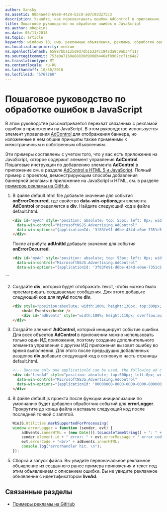 ```yaml
---
author: Xansky
ms.assetid: 08b4ae43-69e8-4424-b3c0-a07c93d275c3
description: Узнайте, как перехватывать ошибки AdControl в приложении.
title: Пошаговое руководство по обработке ошибок в JavaScript
ms.author: mhopkins
ms.date: 05/11/2018
ms.topic: article
keywords: windows 10, uwp, рекламные объявления, реклама, обработка ошибок, javascript
ms.localizationpriority: medium
ms.openlocfilehash: 65887bba125d8d7db1b224c1842da8c9ab34f117
ms.sourcegitcommit: 753e0a7160a88830d9908b446ef0907cc71c64e7
ms.translationtype: MT
ms.contentlocale: ru-RU
ms.lasthandoff: 10/30/2018
ms.locfileid: "5767260"
---
```

# <a name="error-handling-in-javascript-walkthrough"></a>Пошаговое руководство по обработке ошибок в JavaScript

В этом руководстве рассматривается перехват связанных с рекламой ошибок в приложении на JavaScript. В этом руководстве используется элемент управления [AdControl](https://docs.microsoft.com/uwp/api/microsoft.advertising.winrt.ui.adcontrol) для отображения баннера, но изложенные в нем общие принципы также применимы к межстраничным и собственным объявлениям.

Эти примеры составлены с учетом того, что у вас есть приложение на JavaScript, которое содержит элемент управления **AdControl**. Пошаговые инструкции по добавлению элемента **AdControl** в приложение см. в разделе [AdControl в HTML 5 и JavaScript](adcontrol-in-html-5-and-javascript.md). Полный пример с проектом, демонстрирующим способы добавления баннерной рекламы в приложение на JavaScript и HTML, см. в разделе [примеров рекламы на GitHub](http://aka.ms/githubads).

1.  В файле default.html file добавьте значение для события **onErrorOccurred**, где свойство **data-win-options**для элемента **AdControl** определяется в **div**. Найдите следующий код в файле default.html.
    ``` HTML
    <div id="myAd" style="position: absolute; top: 53px; left: 0px; width: 300px; height: 250px; z-index: 1"
      data-win-control="MicrosoftNSJS.Advertising.AdControl"
      data-win-options="{applicationId: '3f83fe91-d6be-434d-a0ae-7351c5a997f1', adUnitId: 'test'}">
    </div>
    ```
    После атрибута **adUnitId** добавьте значение для события **onErrorOccurred**.
    ``` HTML
    <div id="myAd" style="position: absolute; top: 53px; left: 0px; width: 300px; height: 250px; z-index: 1"
      data-win-control="MicrosoftNSJS.Advertising.AdControl"
      data-win-options="{applicationId: '3f83fe91-d6be-434d-a0ae-7351c5a997f1', adUnitId: 'test', onErrorOccurred: errorLogger}">
  </div>
  ```

2.  Создайте **div**, который будет отображать текст, чтобы можно было просматривать создаваемые сообщения. Для этого добавьте следующий код для **myAd** после **div**.
    ``` HTML
    <div style="position:absolute; width:100%; height:130px; top:300px; left:0px">
        <b>Ad Events</b><br />
        <div id="adEvents" style="width:100%; height:110px; overflow:auto"></div>
    </div>
    ```

3.  Создайте элемент **AdControl**, который инициирует событие ошибки. Для всех объектов **AdControl** в приложении можно использовать только один ИД приложения, поэтому создание дополнительного элемента управления с другим ИД приложения вызовет ошибку во время выполнения. Для этого после предыдущих добавленных разделов **div** добавьте следующий код в основную часть страницы default.html.
    ``` HTML
    <!-- Because only one applicationId can be used, the following ad control will fire an error event. -->
    <div id="liveAd" style="position: absolute; top:500px; left:0px; width:480px; height:80px"
      data-win-control="MicrosoftNSJS.Advertising.AdControl"
      data-win-options="{applicationId: '00000000-0000-0000-0000-000000000000', adUnitId: 'test', onErrorOccurred: errorLogger }" >
    </div>
    ```

4.  В файле default.js проекта после функции инициализации по умолчанию будет добавлен обработчик событий для **errorLogger**. Прокрутите до конца файла и вставьте следующий код после последней точкой с запятой.
    ``` javascript
    WinJS.Utilities.markSupportedForProcessing(
    window.errorLogger = function (sender, evt) {
        adEvents.innerHTML = (new Date()).toLocaleTimeString() + ": " +
        sender.element.id + " error: " + evt.errorMessage + " error code: " +
        evt.errorCode + "<br>" + adEvents.innerHTML;
        console.log("errorhandler hit. \n");
    });
    ```

5.  Сборка и запуск файла. Вы увидите первоначальное рекламное объявление из созданного ранее примера приложения и текст под этим объявлением с описанием ошибки. Вы не увидите рекламное объявление с идентификатором **liveAd**.

## <a name="related-topics"></a>Связанные разделы

* [Примеры рекламы на GitHub](http://aka.ms/githubads)
